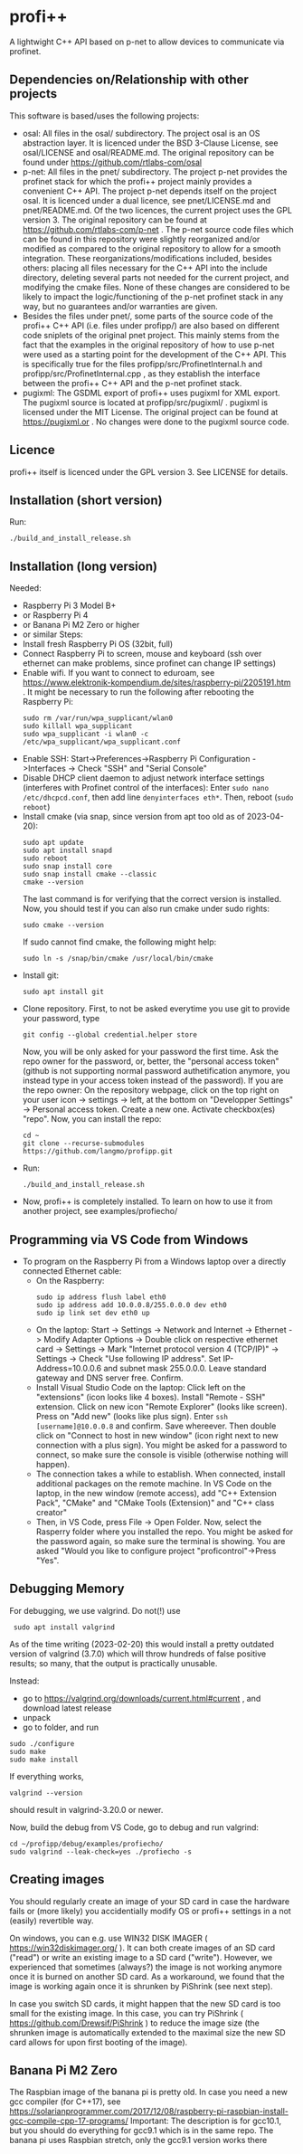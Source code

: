 # profi++
A lightwight C++ API based on p-net to allow devices to communicate via profinet.

## Dependencies on/Relationship with other projects
This software is based/uses the following projects:
- osal: All files in the osal/ subdirectory. The project osal is an OS abstraction layer. It is licenced under the BSD 3-Clause License, see osal/LICENSE and osal/README.md. The original repository can be found under https://github.com/rtlabs-com/osal
- p-net: All files in the pnet/ subdirectory. The project p-net provides the profinet stack for which the profi++ project mainly provides a convenient C++ API. The project p-net depends itself on the project osal. It is licenced under a dual licence, see pnet/LICENSE.md and pnet/README.md. Of the two licences, the current project uses the GPL version 3. The original repository can be found at https://github.com/rtlabs-com/p-net . The p-net source code files which can be found in this repository were slightly reorganized and/or modified as compared to the original repository to allow for a smooth integration. These reorganizations/modifications included, besides others: placing all files necessary for the C++ API into the include directory, deleting several parts not needed for the current project, and modifying the cmake files. None of these changes are considered to be likely to impact the logic/functioning of the p-net profinet stack in any way, but no guarantees and/or warranties are given. 
- Besides the files under pnet/, some parts of the source code of the profi++ C++ API (i.e. files under profipp/) are also based on different code sniplets of the original pnet project. This mainly stems from the fact that the examples in the original repository of how to use p-net were used as a starting point for the development of the C++ API. This is specifically true for the files profipp/src/ProfinetInternal.h and profipp/src/ProfinetInternal.cpp , as they establish the interface between the profi++ C++ API and the p-net profinet stack.
- pugixml: The GSDML export of profi++ uses pugixml for XML export. The pugixml source is located at profipp/src/pugixml/ . pugixml is licensed under the MIT License. The original project can be found at https://pugixml.or . No changes were done to the pugixml source code.

## Licence
profi++ itself is licenced under the GPL version 3. See LICENSE for details. 

## Installation (short version)
Run:
```
./build_and_install_release.sh 
```

## Installation (long version)
Needed: 
- Raspberry Pi 3 Model B+
- or Raspberry Pi 4
- or Banana Pi M2 Zero or higher
- or similar
Steps:
- Install fresh Raspberry Pi OS (32bit, full)
- Connect Raspberry Pi to screen, mouse and keyboard (ssh over ethernet can make problems, since profinet can change IP settings)
- Enable wifi. If you want to connect to eduroam, see https://www.elektronik-kompendium.de/sites/raspberry-pi/2205191.htm . It might be necessary to run the following after rebooting the Raspberry Pi:
	```
	sudo rm /var/run/wpa_supplicant/wlan0
	sudo killall wpa_supplicant
	sudo wpa_supplicant -i wlan0 -c /etc/wpa_supplicant/wpa_supplicant.conf
	```
- Enable SSH: Start->Preferences->Raspberry Pi Configuration ->Interfaces -> Check "SSH" and "Serial Console"
- Disable DHCP client daemon to adjust network interface settings (interferes with Profinet control of the interfaces): Enter `sudo nano /etc/dhcpcd.conf`, then add line `denyinterfaces eth*`. Then, reboot (`sudo reboot`)
- Install cmake (via snap, since version from apt too old as of 2023-04-20):
  ```
  sudo apt update
  sudo apt install snapd
  sudo reboot
  sudo snap install core
  sudo snap install cmake --classic
  cmake --version
  ```
  The last command is for verifying that the correct version is installed. Now, you should test if you can also run cmake under sudo rights:
  ```
  sudo cmake --version
  ```
  If sudo cannot find cmake, the following might help:
  ```
  sudo ln -s /snap/bin/cmake /usr/local/bin/cmake
  ```
- Install git:
  ```
  sudo apt install git
  ```
- Clone repository. First, to not be asked everytime you use git to provide your password, type
  ```
  git config --global credential.helper store
  ```
  Now, you will be only asked for your password the first time. Ask the repo owner for the password, or, better, the "personal access token" (github is not supporting normal password authetification anymore, you instead type in your access token instead of the password). If you are the repo owner: On the repository webpage, click on the top right on your user icon -> settings -> left, at the bottom on "Developper Settings" -> Personal access token. Create a new one. Activate checkbox(es) "repo".
  Now, you can install the repo:
  ```
  cd ~
  git clone --recurse-submodules https://github.com/langmo/profipp.git
  ```
- Run:
  ```
  ./build_and_install_release.sh 
  ```
- Now, profi++ is completely installed. To learn on how to use it from another project, see examples/profiecho/
## Programming via VS Code from Windows
- To program on the Raspberry Pi from a Windows laptop over a directly connected Ethernet cable:
  - On the Raspberry:
    ```
	sudo ip address flush label eth0
    sudo ip address add 10.0.0.8/255.0.0.0 dev eth0
	sudo ip link set dev eth0 up
    ```
  - On the laptop:
    Start -> Settings -> Network and Internet -> Ethernet -> Modify Adapter Options -> Double click on respective ethernet card -> Settings -> Mark "Internet protocol version 4 (TCP/IP)" -> Settings -> Check "Use following IP address". Set IP-Address=10.0.0.6 and subnet mask 255.0.0.0. Leave standard gateway and DNS server free. Confirm.
  - Install Visual Studio Code on the laptop:
    Click left on the "extensions" (icon looks like 4 boxes). Install "Remote - SSH" extension. Click on new icon "Remote Explorer" (looks like screen). Press on "Add new" (looks like plus sign). Enter `ssh [username]@10.0.0.8` and confirm. Save whereever. Then double click on "Connect to host in new window" (icon right next to new connection with a plus sign). You might be asked for a password to connect, so make sure the console is visible (otherwise nothing will happen).
  - The connection takes a while to establish. When connected, install additional packages on the remote machine. In VS Code on the laptop, in the new window (remote access), add "C++ Extension Pack", "CMake" and "CMake Tools (Extension)" and "C++ class creator"
  - Then, in VS Code, press File -> Open Folder. Now, select the Rasperry folder where you installed the repo. You might be asked for the password again, so make sure the terminal is showing. You are asked "Would you like to configure project "proficontrol"->Press "Yes".
  
## Debugging Memory
For debugging, we use valgrind. Do not(!) use
```
 sudo apt install valgrind
```
As of the time writing (2023-02-20) this would install a pretty outdated version of valgrind (3.7.0) which will throw hundreds of false positive results; so many, that the output is practically unusable.

Instead: 
- go to https://valgrind.org/downloads/current.html#current , and download latest release
- unpack
- go to folder, and run 
```
sudo ./configure
sudo make
sudo make install
```
If everything works, 
```
valgrind --version
```
should result in valgrind-3.20.0 or newer.

Now, build the debug from VS Code, go to debug and run valgrind:
```
cd ~/profipp/debug/examples/profiecho/
sudo valgrind --leak-check=yes ./profiecho -s
```

## Creating images
You should regularly create an image of your SD card in case the hardware fails or (more likely) you accidentially modify OS or profi++ settings in a not (easily) revertible way.

On windows, you can e.g. use WIN32 DISK IMAGER ( https://win32diskimager.org/ ). It can both create images of an SD card ("read") or write an existing image to a SD card ("write"). However, we experienced that sometimes (always?) the image is not working anymore once it is burned on another SD card. As a workaround, we found that the image is working again once it is shrunken by PiShrink (see next step).

In case you switch SD cards, it might happen that the new SD card is too small for the existing image. In this case, you can try PiShrink ( https://github.com/Drewsif/PiShrink ) to reduce the image size (the shrunken image is automatically extended to the maximal size the new SD card allows for upon first booting of the image).

## Banana Pi M2 Zero
The Raspbian image of the banana pi is pretty old. In case you need a new gcc compiler (for C++17), see
https://solarianprogrammer.com/2017/12/08/raspberry-pi-raspbian-install-gcc-compile-cpp-17-programs/
Important: The description is for gcc10.1, but you should do everything for gcc9.1 which is in the same repo. The banana pi uses Raspbian stretch, only the gcc9.1 version works there
